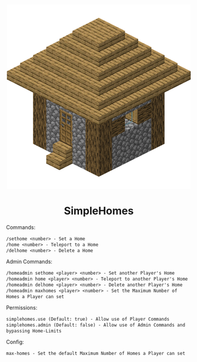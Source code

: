<div align="center">
  <img src="https://github.com/Flummidill/SimpleHomes/blob/master/SimpleHomes.png?raw=true" alt="SimpleHomes-Icon">
  <h1>SimpleHomes</h1>
</div>

Commands:
```
/sethome <number> - Set a Home
/home <number> - Teleport to a Home
/delhome <number> - Delete a Home
```

Admin Commands:
```
/homeadmin sethome <player> <number> - Set another Player's Home
/homeadmin home <player> <number> - Teleport to another Player's Home
/homeadmin delhome <player> <number> - Delete another Player's Home
/homeadmin maxhomes <player> <number> - Set the Maximum Number of Homes a Player can set
```

Permissions:
```
simplehomes.use (Default: true) - Allow use of Player Commands
simplehomes.admin (Default: false) - Allow use of Admin Commands and bypassing Home-Limits
```

Config:
```
max-homes - Set the default Maximum Number of Homes a Player can set
```
